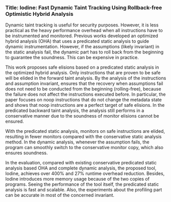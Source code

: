 ### Title: Iodine: Fast Dynamic Taint Tracking Using Rollback-free Optimistic Hybrid Analysis
Dynamic taint tracking is useful for security purposes. However, it is less practical as the heavy performance overhead when all instructions have to be instrumented and monitored. Previous works developed an optimized hybrid analysis (OHA) that uses a predicated static analysis to guide dynamic instrumentation. However, if the assumptions (likely invariant) in the static analysis fail, the dynamic part has to roll back from the beginning to guarantee the soundness. This can be expensive in practice.

This work proposes safe elisions based on a predicated static analysis in the optimized hybrid analysis. Only instructions that are proven to be safe will be elided in the forward taint analysis. By the analysis of the instructions and assumption invariant, ensures that the recovery when assumptions fail does not need to be conducted from the beginning (rolling-free), because the failure does not affect the instructions executed before. In particular, the paper focuses on noop instructions that do not change the metadata state and shows that noop instructions are a perfect target of safe elisions. In the predicated backward taint analysis, the analysis still performs in a conservative manner due to the soundness of monitor elisions cannot be ensured.

With the predicated static analysis, monitors on safe instructions are elided, resulting in fewer monitors compared with the conservative static analysis method. In the dynamic analysis, whenever the assumption fails, the program can smoothly switch to the conservative monitor copy, which also ensures soundness.

In the evaluation, compared with existing conservative predicated static analysis based OHA and complete dynamic analysis, the proposed tool, Iodine,  achieves over 400% and 27% runtime overhead reduction. Besides, Iodine introduces more memory usage because of the two copies of programs. Seeing the performance of the tool itself, the predicated static analysis is fast and scalable. Also, the experiments about the profiling part can be accurate in most of the concerned invariant.

